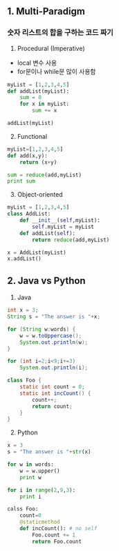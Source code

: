 ## 1. Multi-Paradigm
### 숫자 리스트의 합을 구하는 코드 짜기
1. Procedural (Imperative)
- local 변수 사용
- for문이나 while문 많이 사용함
```python
myList = [1,2,3,4,5]
def addList(myList):
    sum = 0
    for x in myList:
        sum += x

addList(myList)
```
2. Functional
```python
myList=[1,2,3,4,5]
def add(x,y):
    return (x+y)

sum = reduce(add,myList)
print sum
```

3. Object-oriented
```python
myList = [1,2,3,4,5]
class AddList:
    def __init__(self,myList):
        self.myList = myList
    def addList(self):
        return reduce(add,myList)

x = AddList(myList)
x.addList()
```

## 2. Java vs Python
1. Java
```java
int x = 3;
String s = "The answer is "+x;
```
```java
for (String w:words) {
    w = w.toUppercase();
    System.out.println(w);
}
```
```java
for (int i=2;i<9;i+=3)
    System.out.println(i);
```
```java
class Foo {
    static int count = 0;
    static int incCount() {
        count++;
        return count;
    }
}
```

2. Python
```python
x = 3
s = "The answer is "+str(x)
```
```python
for w in words:
    w = w.upper()
    print w
```
```python
for i in range(2,9,3):
    print i
```
```python
calss Foo:
    count=0
    @staticmethod
    def incCount(): # no self
        Foo.count += 1
        return Foo.count
```
